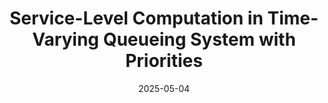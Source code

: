 ---
title: "Service-Level Computation in Time-Varying Queueing System with Priorities"
authors:
  - Ran Liu
  - admin
  - Chengkai Wang
  - Xiaolan Xie
date: 2025-05-04
doi: "10.1080/24725854.2024.2357782"
publication_types: ["2"]
publication: "*IISE Transactions*, Volume 57, Issue 5, Pages 556–572"
url_pdf: "https://doi.org/10.1080/24725854.2024.2357782"
tags:
  - Queueing systems
  - Service levels
  - Physician staffing
  - Emergency departments
---